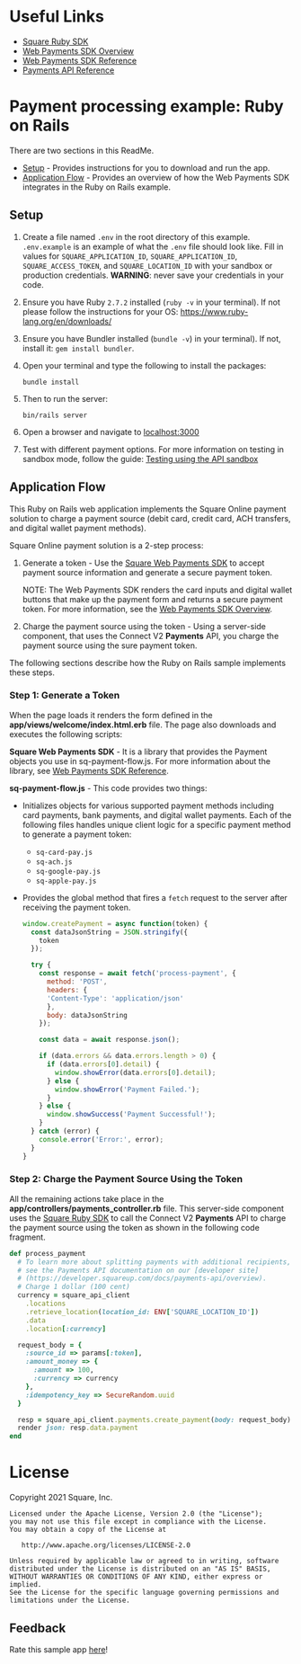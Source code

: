 # Useful Links

- [Square Ruby SDK](https://developer.squareup.com/docs/sdks/ruby)
- [Web Payments SDK Overview](https://developer.squareup.com/docs/web-payments/overview)
- [Web Payments SDK Reference](https://developer.squareup.com/reference/sdks/web/payments)
- [Payments API Reference](https://developer.squareup.com/reference/square/payments-api)

# Payment processing example: Ruby on Rails

There are two sections in this ReadMe.

- [Setup](#setup) - Provides instructions for you to download and run the app.
- [Application Flow](#application-flow) - Provides an overview of how the Web Payments SDK integrates in the Ruby on Rails example.

## Setup

1. Create a file named `.env` in the root directory of this example. `.env.example` is an example of what the `.env` file should look like. Fill in values for `SQUARE_APPLICATION_ID`, `SQUARE_APPLICATION_ID`, `SQUARE_ACCESS_TOKEN`, and `SQUARE_LOCATION_ID` with your sandbox or production credentials.
   <b>WARNING</b>: never save your credentials in your code.

1. Ensure you have Ruby `2.7.2` installed (`ruby -v` in your terminal). If not please follow the instructions for your OS: https://www.ruby-lang.org/en/downloads/

1. Ensure you have Bundler installed (`bundle -v`) in  your terminal). If not, install it: `gem install bundler`.

1. Open your terminal and type the following to install the packages:

   ```
   bundle install
   ```

1. Then to run the server:

   ```
   bin/rails server
   ```

1. Open a browser and navigate to [localhost:3000](http://localhost:3000)

1. Test with different payment options. For more information on testing in sandbox mode, follow the guide: [Testing using the API sandbox](https://developer.squareup.com/docs/testing/sandbox)

## Application Flow

This Ruby on Rails web application implements the Square Online payment solution to charge a payment source (debit card, credit card, ACH transfers, and digital wallet payment methods).

Square Online payment solution is a 2-step process:

1. Generate a token - Use the [Square Web Payments SDK](https://developer.squareup.com/reference/sdks/web/payments) to accept payment source information and generate a secure payment token.

   NOTE: The Web Payments SDK renders the card inputs and digital wallet buttons that make up the payment form and returns a secure payment token. For more information, see the [Web Payments SDK Overview](https://developer.squareup.com/docs/web-payments/overview).

2. Charge the payment source using the token - Using a server-side component, that uses the Connect V2
   **Payments** API, you charge the payment source using the sure payment token.

The following sections describe how the Ruby on Rails sample implements these steps.

### Step 1: Generate a Token

When the page loads it renders the form defined in the **app/views/welcome/index.html.erb** file. The page also downloads and executes the following scripts:

**Square Web Payments SDK** - It is a library that provides the Payment objects you use in sq-payment-flow.js. For more information about the library, see [Web Payments SDK Reference](https://developer.squareup.com/reference/sdks/web/payments).

**sq-payment-flow.js** - This code provides two things:

- Initializes objects for various supported payment methods including card payments, bank payments, and digital wallet payments. Each of the following files handles unique client logic for a specific payment method to generate a payment token:

  - `sq-card-pay.js`
  - `sq-ach.js`
  - `sq-google-pay.js`
  - `sq-apple-pay.js`

- Provides the global method that fires a `fetch` request to the server after receiving the payment token.
  ```javascript
  window.createPayment = async function(token) {
    const dataJsonString = JSON.stringify({
      token
    });

    try {
      const response = await fetch('process-payment', {
        method: 'POST',
        headers: {
        'Content-Type': 'application/json'
        },
        body: dataJsonString
      });

      const data = await response.json();

      if (data.errors && data.errors.length > 0) {
        if (data.errors[0].detail) {
          window.showError(data.errors[0].detail);
        } else {
          window.showError('Payment Failed.');
        }
      } else {
        window.showSuccess('Payment Successful!');
      }
    } catch (error) {
      console.error('Error:', error);
    }
  }
  ```

### Step 2: Charge the Payment Source Using the Token

All the remaining actions take place in the **app/controllers/payments_controller.rb** file. This server-side component uses the [Square Ruby SDK](https://developer.squareup.com/docs/sdks/ruby) to call the Connect V2 **Payments** API to charge the payment source using the token as shown in the following code fragment.

```ruby
def process_payment
  # To learn more about splitting payments with additional recipients,
  # see the Payments API documentation on our [developer site]
  # (https://developer.squareup.com/docs/payments-api/overview).
  # Charge 1 dollar (100 cent)
  currency = square_api_client
    .locations
    .retrieve_location(location_id: ENV['SQUARE_LOCATION_ID'])
    .data
    .location[:currency]

  request_body = {
    :source_id => params[:token],
    :amount_money => {
      :amount => 100,
      :currency => currency
    },
    :idempotency_key => SecureRandom.uuid
  }

  resp = square_api_client.payments.create_payment(body: request_body)
  render json: resp.data.payment
end
```

# License

Copyright 2021 Square, Inc.
​
```
Licensed under the Apache License, Version 2.0 (the "License");
you may not use this file except in compliance with the License.
You may obtain a copy of the License at
​
   http://www.apache.org/licenses/LICENSE-2.0
​
Unless required by applicable law or agreed to in writing, software
distributed under the License is distributed on an "AS IS" BASIS,
WITHOUT WARRANTIES OR CONDITIONS OF ANY KIND, either express or implied.
See the License for the specific language governing permissions and
limitations under the License.
```

## Feedback
Rate this sample app [here](https://delighted.com/t/Z1xmKSqy)!
